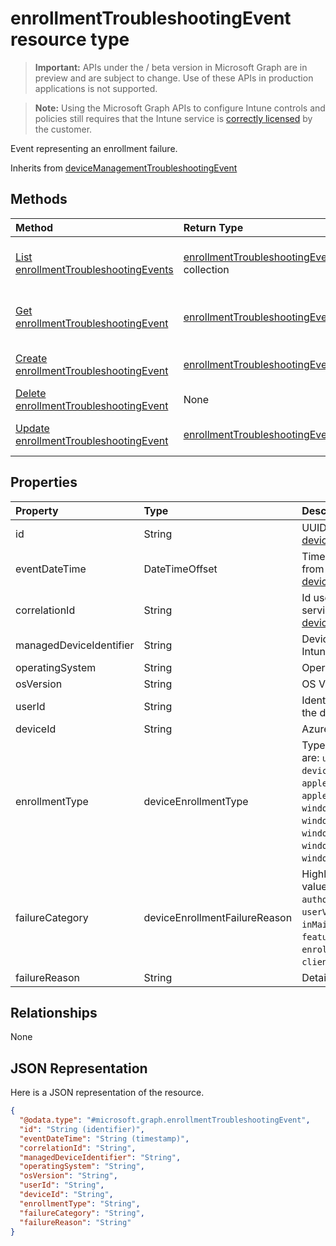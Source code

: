 # enrollmentTroubleshootingEvent resource type

> **Important:** APIs under the / beta version in Microsoft Graph are in preview and are subject to change. Use of these APIs in production applications is not supported.

> **Note:** Using the Microsoft Graph APIs to configure Intune controls and policies still requires that the Intune service is [correctly licensed](https://go.microsoft.com/fwlink/?linkid=839381) by the customer.

Event representing an enrollment failure.

Inherits from [deviceManagementTroubleshootingEvent](../resources/intune_troubleshooting_devicemanagementtroubleshootingevent.md)

## Methods
|Method|Return Type|Description|
|:---|:---|:---|
|[List enrollmentTroubleshootingEvents](../api/intune_troubleshooting_enrollmenttroubleshootingevent_list.md)|[enrollmentTroubleshootingEvent](../resources/intune_troubleshooting_enrollmenttroubleshootingevent.md) collection|List properties and relationships of the [enrollmentTroubleshootingEvent](../resources/intune_troubleshooting_enrollmenttroubleshootingevent.md) objects.|
|[Get enrollmentTroubleshootingEvent](../api/intune_troubleshooting_enrollmenttroubleshootingevent_get.md)|[enrollmentTroubleshootingEvent](../resources/intune_troubleshooting_enrollmenttroubleshootingevent.md)|Read properties and relationships of the [enrollmentTroubleshootingEvent](../resources/intune_troubleshooting_enrollmenttroubleshootingevent.md) object.|
|[Create enrollmentTroubleshootingEvent](../api/intune_troubleshooting_enrollmenttroubleshootingevent_create.md)|[enrollmentTroubleshootingEvent](../resources/intune_troubleshooting_enrollmenttroubleshootingevent.md)|Create a new [enrollmentTroubleshootingEvent](../resources/intune_troubleshooting_enrollmenttroubleshootingevent.md) object.|
|[Delete enrollmentTroubleshootingEvent](../api/intune_troubleshooting_enrollmenttroubleshootingevent_delete.md)|None|Deletes a [enrollmentTroubleshootingEvent](../resources/intune_troubleshooting_enrollmenttroubleshootingevent.md).|
|[Update enrollmentTroubleshootingEvent](../api/intune_troubleshooting_enrollmenttroubleshootingevent_update.md)|[enrollmentTroubleshootingEvent](../resources/intune_troubleshooting_enrollmenttroubleshootingevent.md)|Update the properties of a [enrollmentTroubleshootingEvent](../resources/intune_troubleshooting_enrollmenttroubleshootingevent.md) object.|

## Properties
|Property|Type|Description|
|:---|:---|:---|
|id|String|UUID for the object Inherited from [deviceManagementTroubleshootingEvent](../resources/intune_troubleshooting_devicemanagementtroubleshootingevent.md)|
|eventDateTime|DateTimeOffset|Time when the event occurred . Inherited from [deviceManagementTroubleshootingEvent](../resources/intune_troubleshooting_devicemanagementtroubleshootingevent.md)|
|correlationId|String|Id used for tracing the failure in the service. Inherited from [deviceManagementTroubleshootingEvent](../resources/intune_troubleshooting_devicemanagementtroubleshootingevent.md)|
|managedDeviceIdentifier|String|Device identifier created or collected by Intune.|
|operatingSystem|String|Operating System.|
|osVersion|String|OS Version.|
|userId|String|Identifier for the user that tried to enroll the device.|
|deviceId|String|Azure AD device identifier.|
|enrollmentType|deviceEnrollmentType|Type of the enrollment. Possible values are: `unknown`, `userEnrollment`, `deviceEnrollmentManager`, `appleBulkWithUser`, `appleBulkWithoutUser`, `windowsAzureADJoin`, `windowsBulkUserless`, `windowsAutoEnrollment`, `windowsBulkAzureDomainJoin`, `windowsCoManagement`.|
|failureCategory|deviceEnrollmentFailureReason|Highlevel failure category. Possible values are: `unknown`, `authentication`, `authorization`, `accountValidation`, `userValidation`, `deviceNotSupported`, `inMaintenance`, `badRequest`, `featureNotSupported`, `enrollmentRestrictionsEnforced`, `clientDisconnected`.|
|failureReason|String|Detailed failure reason.|

## Relationships
None
## JSON Representation
Here is a JSON representation of the resource.
<!--{
  "blockType": "resource",
  "keyProperty": "id",
  "baseType": "microsoft.graph.deviceManagementTroubleshootingEvent",
  "@odata.type": "microsoft.graph.enrollmentTroubleshootingEvent"
}-->
``` json
{
  "@odata.type": "#microsoft.graph.enrollmentTroubleshootingEvent",
  "id": "String (identifier)",
  "eventDateTime": "String (timestamp)",
  "correlationId": "String",
  "managedDeviceIdentifier": "String",
  "operatingSystem": "String",
  "osVersion": "String",
  "userId": "String",
  "deviceId": "String",
  "enrollmentType": "String",
  "failureCategory": "String",
  "failureReason": "String"
}
```



